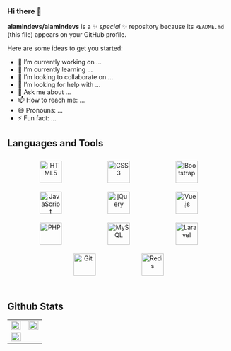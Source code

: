 ### Hi there 👋


**alamindevs/alamindevs** is a ✨ _special_ ✨ repository because its `README.md` (this file) appears on your GitHub profile.

Here are some ideas to get you started:

- 🔭 I’m currently working on ...
- 🌱 I’m currently learning ...
- 👯 I’m looking to collaborate on ...
- 🤔 I’m looking for help with ...
- 💬 Ask me about ...
- 📫 How to reach me: ...
- 😄 Pronouns: ...
- ⚡ Fun fact: ...

## Languages and Tools  
<div align="center">  
<img style="margin: 10px 50px" src="https://profilinator.rishav.dev/skills-assets/html5-original-wordmark.svg" alt="HTML5" height="50" />  
<img style="margin: 10px 50px" src="https://profilinator.rishav.dev/skills-assets/css3-original-wordmark.svg" alt="CSS3" height="50" />  
<img style="margin: 10px 50px" src="https://profilinator.rishav.dev/skills-assets/bootstrap-plain.svg" alt="Bootstrap" height="50" />  
<img style="margin: 10px 50px" src="https://profilinator.rishav.dev/skills-assets/javascript-original.svg" alt="JavaScript" height="50" />  
<img style="margin: 10px 50px" src="https://profilinator.rishav.dev/skills-assets/jquery.png" alt="jQuery" height="50" />  
<img style="margin: 10px 50px" src="https://profilinator.rishav.dev/skills-assets/vuejs-original-wordmark.svg" alt="Vue.js" height="50" />  
<img style="margin: 10px 50px" src="https://profilinator.rishav.dev/skills-assets/php-original.svg" alt="PHP" height="50" />  
<img style="margin: 10px 50px" src="https://profilinator.rishav.dev/skills-assets/mysql-original-wordmark.svg" alt="MySQL" height="50" />  
<img style="margin: 10px 50px" src="https://profilinator.rishav.dev/skills-assets/laravel-plain-wordmark.svg" alt="Laravel" height="50" />  
<img style="margin: 10px 50px" src="https://profilinator.rishav.dev/skills-assets/git-scm-icon.svg" alt="Git" height="50" />  
<img style="margin: 10px 50px" src="https://profilinator.rishav.dev/skills-assets/redis-original-wordmark.svg" alt="Redis" height="50" />  
</div>  

<br/>  

## Github Stats  
<table>
  <tr>
  <td valign="top" width="50%">
    <img src="https://github-readme-stats.vercel.app/api?username=alamindevs&show_icons=true&count_private=true&hide_border=true" align="left" style="width: 98%" />
  </td>
  <td valign="top" width="50%">
    <div align="right">
      <img src="https://github-readme-stats.vercel.app/api/top-langs/?username=alamindevs&hide_border=true&layout=compact" align="right" style="width: 98%" />
    </div>
   </td>
 </tr>
  <tr>
    <td>
    <img src="https://github-readme-streak-stats.herokuapp.com/?user=alamindevs&" align="right" style="width: 100%" />
    </td>
  </tr>
</table>  

<br/>  
